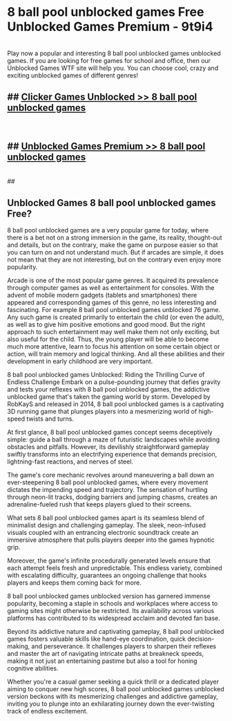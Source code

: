 # 8 ball pool unblocked games  Free Unblocked Games Premium - 9t9i4 <br>
<br>
Play now a popular and interesting 8 ball pool unblocked games unblocked games. If you are looking for free games for school and office, then our Unblocked Games WTF site will help you. You can choose cool, crazy and exciting unblocked games of different genres!


## ##  [Clicker Games Unblocked >> 8 ball pool unblocked games](http://freeplayer.one?title=8_ball_pool_unblocked_games&ref=UGames)
  <br>

##  ## [Unblocked Games Premium >> 8 ball pool unblocked games](http://freeplayer.one?title=8_ball_pool_unblocked_games&ref=UGames)
  <br>
  ##



## Unblocked Games 8 ball pool unblocked games Free?

8 ball pool unblocked games are a very popular game for today, where there is a bet not on a strong immersion in the game, its reality, thought-out and details, but on the contrary, make the game on purpose easier so that you can turn on and not understand much. But if arcades are simple, it does not mean that they are not interesting, but on the contrary even enjoy more popularity.

Arcade is one of the most popular game genres. It acquired its prevalence through computer games as well as entertainment for consoles. With the advent of mobile modern gadgets (tablets and smartphones) there appeared and corresponding games of this genre, no less interesting and fascinating. For example 8 ball pool unblocked games unblocked 76 game. Any such game is created primarily to entertain the child (or even the adult), as well as to give him positive emotions and good mood. But the right approach to such entertainment may well make them not only exciting, but also useful for the child. Thus, the young player will be able to become much more attentive, learn to focus his attention on some certain object or action, will train memory and logical thinking. And all these abilities and their development in early childhood are very important.

8 ball pool unblocked games Unblocked: Riding the Thrilling Curve of Endless Challenge
Embark on a pulse-pounding journey that defies gravity and tests your reflexes with 8 ball pool unblocked games, the addictive unblocked game that's taken the gaming world by storm. Developed by RobKayS and released in 2014, 8 ball pool unblocked games is a captivating 3D running game that plunges players into a mesmerizing world of high-speed twists and turns.

At first glance, 8 ball pool unblocked games concept seems deceptively simple: guide a ball through a maze of futuristic landscapes while avoiding obstacles and pitfalls. However, its devilishly straightforward gameplay swiftly transforms into an electrifying experience that demands precision, lightning-fast reactions, and nerves of steel.

The game's core mechanic revolves around maneuvering a ball down an ever-steepening 8 ball pool unblocked games, where every movement dictates the impending speed and trajectory. The sensation of hurtling through neon-lit tracks, dodging barriers and jumping chasms, creates an adrenaline-fueled rush that keeps players glued to their screens.

What sets 8 ball pool unblocked games apart is its seamless blend of minimalist design and challenging gameplay. The sleek, neon-infused visuals coupled with an entrancing electronic soundtrack create an immersive atmosphere that pulls players deeper into the games hypnotic grip.

Moreover, the game's infinite procedurally generated levels ensure that each attempt feels fresh and unpredictable. This endless variety, combined with escalating difficulty, guarantees an ongoing challenge that hooks players and keeps them coming back for more.

8 ball pool unblocked games unblocked version has garnered immense popularity, becoming a staple in schools and workplaces where access to gaming sites might otherwise be restricted. Its availability across various platforms has contributed to its widespread acclaim and devoted fan base.

Beyond its addictive nature and captivating gameplay, 8 ball pool unblocked games fosters valuable skills like hand-eye coordination, quick decision-making, and perseverance. It challenges players to sharpen their reflexes and master the art of navigating intricate paths at breakneck speeds, making it not just an entertaining pastime but also a tool for honing cognitive abilities.

Whether you're a casual gamer seeking a quick thrill or a dedicated player aiming to conquer new high scores, 8 ball pool unblocked games unblocked version beckons with its mesmerizing challenges and addictive gameplay, inviting you to plunge into an exhilarating journey down the ever-twisting track of endless excitement.